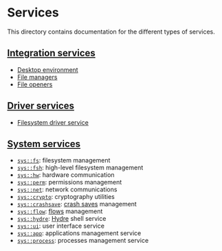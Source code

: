 # Services

This directory contains documentation for the different types of services.

## [Integration services](integration/README.md)

* [Desktop environment](integration/desktop-environments.md)
* [File managers](integration/file-managers.md)
* [File openers](integration/file-openers.md)

## [Driver services](drivers/README.md)

* [Filesystem driver service](drivers/filesystem.md)

## [System services](system/README.md)

* [`sys::fs`](system/fs.md): filesystem management
* [`sys::fsh`](system/fsh.md): high-level filesystem management
* [`sys::hw`](system/hw.md): hardware communication
* [`sys::perm`](system/perm.md): permissions management
* [`sys::net`](system/net.md): network communications
* [`sys::crypto`](system/crypto.md): cryptography utilities
* [`sys::crashsave`](system/crashsave.md): [crash saves](../../features/crash-saves.md) management
* [`sys::flow`](system/flow.md): [flows](..//filesystem.md#flows) management
* [`sys::hydre`](system/hydre.md): [Hydre](../shell.md) shell service
* [`sys::ui`](system/ui.md): user interface service
* [`sys::app`](system/app.md): applications management service
* [`sys::process`](system/process.md): processes management service
